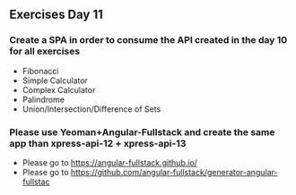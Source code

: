 ## Exercises Day 11


### Create a SPA in order to consume the API created in the day 10 for all exercises

* Fibonacci
* Simple Calculator
* Complex Calculator
* Palindrome
* Union/Intersection/Difference of Sets

### Please use Yeoman+Angular-Fullstack and create the same app than xpress-api-12 + xpress-api-13

* Please go to https://angular-fullstack.github.io/
* Please go to https://github.com/angular-fullstack/generator-angular-fullstac

